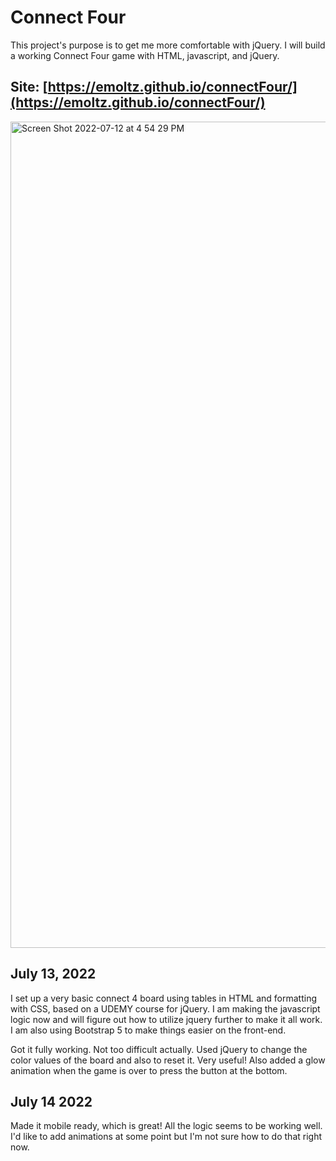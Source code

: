 # Connect Four
This project's purpose is to get me more comfortable with jQuery. I will build a working Connect Four game with HTML, javascript, and jQuery. 

## Site: [https://emoltz.github.io/connectFour/](https://emoltz.github.io/connectFour/)
<img width="1322" alt="Screen Shot 2022-07-12 at 4 54 29 PM" src="https://user-images.githubusercontent.com/33405530/178593438-52dfac19-615b-4eb6-82bb-8a34a54380a6.png">


## July 13, 2022
I set up a very basic connect 4 board using tables in HTML and formatting with CSS, based on a UDEMY course for jQuery. I am making the javascript logic now and will figure out how to utilize jquery further to make it all work. I am also using Bootstrap 5 to make things easier on the front-end. 

Got it fully working. Not too difficult actually. Used jQuery to change the color values of the board and also to reset it. Very useful! Also added a glow animation when the game is over to press the button at the bottom. 

## July 14 2022
Made it mobile ready, which is great! All the logic seems to be working well. I'd like to add animations at some point but I'm not sure how to do that right now.